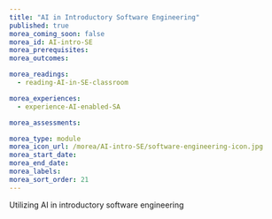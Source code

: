 ```yaml
---
title: "AI in Introductory Software Engineering"
published: true
morea_coming_soon: false
morea_id: AI-intro-SE
morea_prerequisites:
morea_outcomes:

morea_readings:
  - reading-AI-in-SE-classroom

morea_experiences:
  - experience-AI-enabled-SA

morea_assessments:

morea_type: module
morea_icon_url: /morea/AI-intro-SE/software-engineering-icon.jpg
morea_start_date:
morea_end_date:
morea_labels:
morea_sort_order: 21
---
```

Utilizing AI in introductory software engineering
